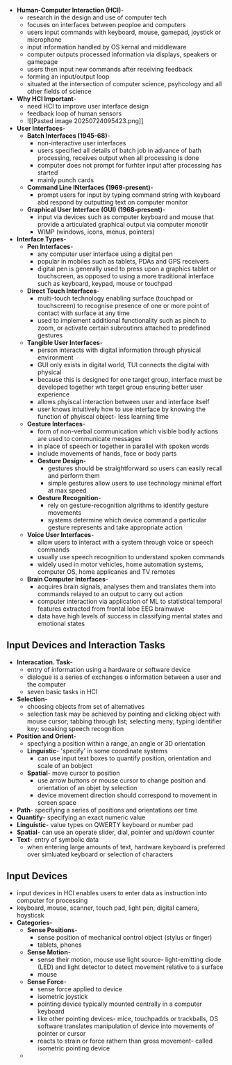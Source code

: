 - **Human-Computer Interaction (HCI)**-
	- research in the design and use of computer tech
	- focuses on interfaces between peoploe and computers
	- users input commands with keyboard, mouse, gamepad, joystick or microphone
	- input information handled by OS kernal and middleware
	- computer outputs processed information via displays, speakers or gamepage
	- users then input new commands after receiving feedback
	- forming an input/output loop
	- situated at the intersection of computer science, psyhcology and all other fields of science
- **Why HCI Important**-
	- need HCI to improve user interface design
	- feedback loop of human sensors
	- ![[Pasted image 20250724095423.png]]
- **User Interfaces**- 
	- **Batch Interfaces (1945-68)**-
		- non-interactive user interfaces
		- users specified all details of batch job in advance of bath processing, receives output when all processing is done
		- computer does not prompt for furhter input after processing has started
		- mainly punch cards
	- **Command Line INterfaces (1969-present)**-
		- prompt users for input by typing command string with keyboard abd respond by outputting text on computer monitor
	- **Graphical User Interface (GUI) (1968-present)**-
		- input via devices such as computer keyboard and mouse that provide a articulated graphical output via computer monotir
		- WIMP (windows, icons, menus, pointers)
- **Interface Types**-
	- **Pen Interfaces**-
		- any computer user interface using a digital pen
		- popular in mobiles such as tablets, PDAs and GPS receivers
		- digital pen is generally used to press upon a graphics tablet or touchscreen, as opposed to using a more traditional interface such as keyboard, keypad, mouse or touchpad
	- **Direct Touch Interfaces**-
		- multi-touch technology enabling surface (touchpad or touchscreen) to recognise presence of one or more point of contact with surface at any time
		- used to implement additional functionality such as pinch to zoom, or activate certain subroutinrs attached to predefined gestures
	- **Tangible User Interfaces**-
		- person interacts with digital information through physical environment
		- GUI only exists in digital world, TUI connects the digital with physical
		- because this is designed for one target group, interface must be developed together wth target group ensuring better user experience
		- allows phyiscal interaction between user and interface itself
		- user knows intuitively how to use interface by knowing the function of phyiscal object- less learning time
	- **Gesture Interfaces**-
		- form of non-verbal communication which visible bodily actions are used to communicate messages
		- in place of speech or together in parallel with spoken words
		- include movements of hands, face or body parts
		- **Gesture Design**- 
			- gestures should be straightforward so users can easily recall and perform them
			- simple gestures allow users to use technology minimal effort at max speed
		- **Gesture Recognition**-
			- rely on gesture-recognition algrithms to identify gesture movements
			- systems determine which device command a particular gesture represents and take appropriate action
	- **Voice User Interfaces**-
		- allow users to interact with a system through voice or speech commands
		- usually use speech recognition to understand spoken commands
		- widely used in motor vehicles, home automation systems, computer OS, home applicanes and TV remotes
	- **Brain Computer Interfaces**- 
		- acquires brain signals, analyses them and translates them into commands relayed to an output to carry out action
		- computer interaction via application of ML to statistical temporal features  extracted from frontal lobe EEG brainwave
		- data have high levels of success in classifying mental states and emotional states

## Input Devices and Interaction Tasks
- **Interacation. Task**- 
	- entry of information using a hardware or software device
	- dialogue is a series of exchanges o information between a user and the computer
	- seven basic tasks in HCI
- **Selection**-
	- choosing objects from set of alternatives
	- selection task may be achieved by pointing and clicking object with mouse cursor; tabbing through list; selecting meny; typing identifier key; soeaking speech recognition
- **Position and Orient**-
	- specfying a position within a range, an angle or 3D orientation
	- **Linguistic**- 'specify' in some coordinate systems
		- can use input text boxes to quantify position, orientation and scale of an bobject
	- **Spatial**- move cursor to position
		- use arrow buttons or mouse cursor to change position and orientation of an objet by selection
		- device movement direction should correspond to movement in screen space
- **Path**- specifying a series of positions and orientations oer time
- **Quantify**- specifying an exact numeric value
- **Linguistic**- value types on QWERTY keyboard or number pad
- **Spatial**- can use an operate slider, dial, pointer and up/down counter
- **Text**- entry of symbolic data
	- when entering large amounts of text, hardware keyboard is preferred over simluated keyboard or selection of characters

## Input Devices
- input devices in HCI enables users to enter data as instruction into computer for processing
- keyboard, mouse, scanner, touch pad, light pen, digital camera, hoysticsk
- **Categories**-
	- **Sense Positions**-
		- sense position of mechanical control object (stylus or finger)
		- tablets, phones
	- **Sense Motion**-
		- sense their motion, mouse use light source- light-emitting diode (LED) and light detector to detect movement relative to a surface
		- mouse
	- **Sense Force**-
		- sense force applied to device
		- isometric joystick
		- pointing device typically mounted centrally in a computer keyboard
		- like other pointing devices- mice, touchpadds or trackballs, OS software translates manipulation of device into movements of pointer or cursor
		- reacts to strain or force rathern than gross movement- called isometric pointing device 
	- 